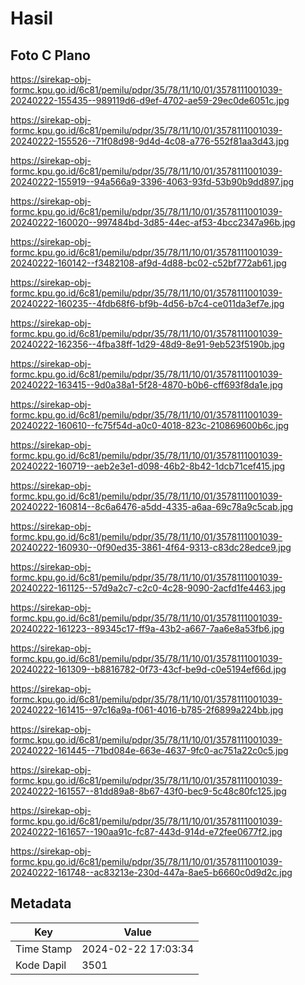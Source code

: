 # Hasil

## Foto C Plano

https://sirekap-obj-formc.kpu.go.id/6c81/pemilu/pdpr/35/78/11/10/01/3578111001039-20240222-155435--989119d6-d9ef-4702-ae59-29ec0de6051c.jpg

https://sirekap-obj-formc.kpu.go.id/6c81/pemilu/pdpr/35/78/11/10/01/3578111001039-20240222-155526--71f08d98-9d4d-4c08-a776-552f81aa3d43.jpg

https://sirekap-obj-formc.kpu.go.id/6c81/pemilu/pdpr/35/78/11/10/01/3578111001039-20240222-155919--94a566a9-3396-4063-93fd-53b90b9dd897.jpg

https://sirekap-obj-formc.kpu.go.id/6c81/pemilu/pdpr/35/78/11/10/01/3578111001039-20240222-160020--997484bd-3d85-44ec-af53-4bcc2347a96b.jpg

https://sirekap-obj-formc.kpu.go.id/6c81/pemilu/pdpr/35/78/11/10/01/3578111001039-20240222-160142--f3482108-af9d-4d88-bc02-c52bf772ab61.jpg

https://sirekap-obj-formc.kpu.go.id/6c81/pemilu/pdpr/35/78/11/10/01/3578111001039-20240222-160235--4fdb68f6-bf9b-4d56-b7c4-ce011da3ef7e.jpg

https://sirekap-obj-formc.kpu.go.id/6c81/pemilu/pdpr/35/78/11/10/01/3578111001039-20240222-162356--4fba38ff-1d29-48d9-8e91-9eb523f5190b.jpg

https://sirekap-obj-formc.kpu.go.id/6c81/pemilu/pdpr/35/78/11/10/01/3578111001039-20240222-163415--9d0a38a1-5f28-4870-b0b6-cff693f8da1e.jpg

https://sirekap-obj-formc.kpu.go.id/6c81/pemilu/pdpr/35/78/11/10/01/3578111001039-20240222-160610--fc75f54d-a0c0-4018-823c-210869600b6c.jpg

https://sirekap-obj-formc.kpu.go.id/6c81/pemilu/pdpr/35/78/11/10/01/3578111001039-20240222-160719--aeb2e3e1-d098-46b2-8b42-1dcb71cef415.jpg

https://sirekap-obj-formc.kpu.go.id/6c81/pemilu/pdpr/35/78/11/10/01/3578111001039-20240222-160814--8c6a6476-a5dd-4335-a6aa-69c78a9c5cab.jpg

https://sirekap-obj-formc.kpu.go.id/6c81/pemilu/pdpr/35/78/11/10/01/3578111001039-20240222-160930--0f90ed35-3861-4f64-9313-c83dc28edce9.jpg

https://sirekap-obj-formc.kpu.go.id/6c81/pemilu/pdpr/35/78/11/10/01/3578111001039-20240222-161125--57d9a2c7-c2c0-4c28-9090-2acfd1fe4463.jpg

https://sirekap-obj-formc.kpu.go.id/6c81/pemilu/pdpr/35/78/11/10/01/3578111001039-20240222-161223--89345c17-ff9a-43b2-a667-7aa6e8a53fb6.jpg

https://sirekap-obj-formc.kpu.go.id/6c81/pemilu/pdpr/35/78/11/10/01/3578111001039-20240222-161309--b8816782-0f73-43cf-be9d-c0e5194ef66d.jpg

https://sirekap-obj-formc.kpu.go.id/6c81/pemilu/pdpr/35/78/11/10/01/3578111001039-20240222-161415--97c16a9a-f061-4016-b785-2f6899a224bb.jpg

https://sirekap-obj-formc.kpu.go.id/6c81/pemilu/pdpr/35/78/11/10/01/3578111001039-20240222-161445--71bd084e-663e-4637-9fc0-ac751a22c0c5.jpg

https://sirekap-obj-formc.kpu.go.id/6c81/pemilu/pdpr/35/78/11/10/01/3578111001039-20240222-161557--81dd89a8-8b67-43f0-bec9-5c48c80fc125.jpg

https://sirekap-obj-formc.kpu.go.id/6c81/pemilu/pdpr/35/78/11/10/01/3578111001039-20240222-161657--190aa91c-fc87-443d-914d-e72fee0677f2.jpg

https://sirekap-obj-formc.kpu.go.id/6c81/pemilu/pdpr/35/78/11/10/01/3578111001039-20240222-161748--ac83213e-230d-447a-8ae5-b6660c0d9d2c.jpg


## Metadata

| Key        | Value               |
| ---------- | ------------------- |
| Time Stamp | 2024-02-22 17:03:34 |
| Kode Dapil | 3501                |



